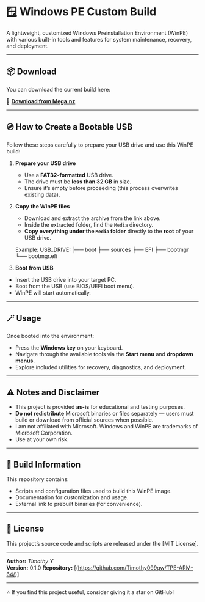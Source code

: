 # 🪟 Windows PE Custom Build

A lightweight, customized Windows Preinstallation Environment (WinPE) with various built-in tools and features for system maintenance, recovery, and deployment.

---

## 📦 Download

You can download the current build here:

🔗 **[Download from Mega.nz](https://mega.nz/folder/qVklkQaA#3SsqJ5FvnddSI_mypIPDhQ)**

---

## 💿 How to Create a Bootable USB

Follow these steps carefully to prepare your USB drive and use this WinPE build:

1. **Prepare your USB drive**
   - Use a **FAT32-formatted** USB drive.
   - The drive must be **less than 32 GB** in size.
   - Ensure it’s empty before proceeding (this process overwrites existing data).

2. **Copy the WinPE files**
   - Download and extract the archive from the link above.
   - Inside the extracted folder, find the `Media` directory.
   - **Copy everything under the `Media` folder** directly to the **root** of your USB drive.

   Example:
   USB_DRIVE:
    ├── boot
    ├── sources
    ├── EFI
    ├── bootmgr
    └── bootmgr.efi

3. **Boot from USB**
- Insert the USB drive into your target PC.
- Boot from the USB (use BIOS/UEFI boot menu).
- WinPE will start automatically.

---

## 🪄 Usage

Once booted into the environment:

- Press the **Windows key** on your keyboard.
- Navigate through the available tools via the **Start menu** and **dropdown menus**.
- Explore included utilities for recovery, diagnostics, and deployment.

---

## ⚠️ Notes and Disclaimer

- This project is provided **as-is** for educational and testing purposes.  
- **Do not redistribute** Microsoft binaries or files separately — users must build or download from official sources when possible.  
- I am not affiliated with Microsoft. Windows and WinPE are trademarks of Microsoft Corporation.  
- Use at your own risk.

---

## 🧰 Build Information

This repository contains:
- Scripts and configuration files used to build this WinPE image.
- Documentation for customization and usage.
- External link to prebuilt binaries (for convenience).

---

## 📝 License

This project’s source code and scripts are released under the [MIT License].

---

**Author:** *Timothy Y*  
**Version:** 0.1.0
**Repository:** [(https://github.com/Timothy099qw/TPE-ARM-64/)]

---

⭐ If you find this project useful, consider giving it a star on GitHub!
